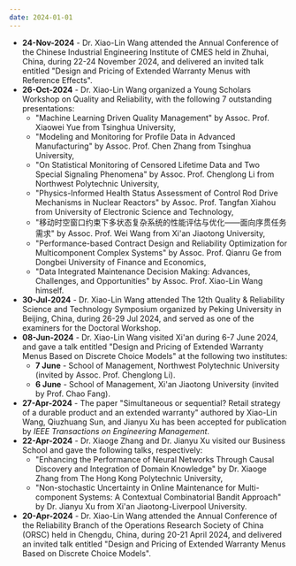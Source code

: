 ```yaml
---
date: 2024-01-01
---
```

<ul>
  <li><b>24-Nov-2024</b> - Dr. Xiao-Lin Wang attended the Annual Conference of the Chinese Industrial Engineering Institute of CMES held in Zhuhai, China, during 22-24 November 2024, and delivered an invited talk entitled "Design and Pricing of Extended Warranty Menus with Reference Effects".</li>
  <li><b>26-Oct-2024</b> - Dr. Xiao-Lin Wang organized a Young Scholars Workshop on Quality and Reliability, with the following 7 outstanding presentations:
  <ul>
    <li>"Machine Learning Driven Quality Management" by Assoc. Prof. Xiaowei Yue from Tsinghua University,</li>
    <li>"Modeling and Monitoring for Profile Data in Advanced Manufacturing" by Assoc. Prof. Chen Zhang from Tsinghua University,</li>
    <li>"On Statistical Monitoring of Censored Lifetime Data and Two Special Signaling Phenomena" by Assoc. Prof. Chenglong Li from Northwest Polytechnic University,</li>
    <li>"Physics-Informed Health Status Assessment of Control Rod Drive Mechanisms in Nuclear Reactors" by Assoc. Prof. Tangfan Xiahou from University of Electronic Science and Technology,</li>
    <li>"移动时空窗口约束下多状态复杂系统的性能评估与优化——面向序贯任务需求" by Assoc. Prof. Wei Wang from Xi'an Jiaotong University,</li>
    <li>"Performance-based Contract Design and Reliability Optimization for Multicomponent Complex Systems" by Assoc. Prof. Qianru Ge from Dongbei University of Finance and Economics,</li>
    <li>"Data Integrated Maintenance Decision Making: Advances, Challenges, and Opportunities" by Assoc. Prof. Xiao-Lin Wang himself.</li>
  </ul></li>
  <li><b>30-Jul-2024</b> - Dr. Xiao-Lin Wang attended The 12th Quality & Reliability Science and Technology Symposium organized by Peking University in Beijing, China, during 26-29 Jul 2024, and served as one of the examiners for the Doctoral Workshop.</li>
  <li><b>08-Jun-2024</b> - Dr. Xiao-Lin Wang visited Xi'an during 6-7 June 2024, and gave a talk entitled "Design and Pricing of Extended Warranty Menus Based on Discrete Choice Models" at the following two institutes:
  <ul>
    <li><b>7 June</b> - School of Management, Northwest Polytechnic University (invited by Assoc. Prof. Chenglong Li).</li>
    <li><b>6 June</b> - School of Management, Xi'an Jiaotong University (invited by Prof. Chao Fang).</li>
  </ul></li>
  <li><b>27-Apr-2024</b> - The paper "Simultaneous or sequential? Retail strategy of a durable product and an extended warranty" authored by Xiao-Lin Wang, Qiuzhuang Sun, and Jianyu Xu has been accepted for publication by <i>IEEE Transactions on Engineering Management</i>.</li>
  <li><b>22-Apr-2024</b> - Dr. Xiaoge Zhang and Dr. Jianyu Xu visited our Business School and gave the following talks, respectively:
  <ul>
    <li>"Enhancing the Performance of Neural Networks Through Causal Discovery and Integration of Domain Knowledge" by Dr. Xiaoge Zhang from The Hong Kong Polytechnic University,</li>
    <li>"Non-stochastic Uncertainty in Online Maintenance for Multi-component Systems: A Contextual Combinatorial Bandit Approach" by Dr. Jianyu Xu from Xi'an Jiaotong-Liverpool University.</li>
  </ul></li>
  <li><b>20-Apr-2024</b> - Dr. Xiao-Lin Wang attended the Annual Conference of the Reliability Branch of the Operations Research Society of China (ORSC) held in Chengdu, China, during 20-21 April 2024, and delivered an invited talk entitled "Design and Pricing of Extended Warranty Menus Based on Discrete Choice Models".</li>
<ul>
